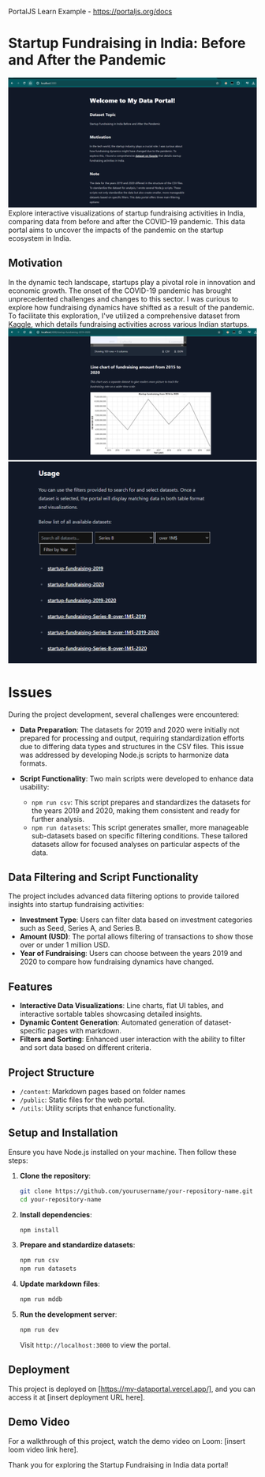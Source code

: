 PortalJS Learn Example - https://portaljs.org/docs

# Startup Fundraising in India: Before and After the Pandemic
![alt text](image.png)
Explore interactive visualizations of startup fundraising activities in India, comparing data from before and after the COVID-19 pandemic. This data portal aims to uncover the impacts of the pandemic on the startup ecosystem in India.

## Motivation

In the dynamic tech landscape, startups play a pivotal role in innovation and economic growth. The onset of the COVID-19 pandemic has brought unprecedented challenges and changes to this sector. I was curious to explore how fundraising dynamics have shifted as a result of the pandemic. To facilitate this exploration, I've utilized a comprehensive dataset from [Kaggle](https://www.kaggle.com/datasets/arpan129/startups-funding-dataset), which details fundraising activities across various Indian startups.
![alt text](image-1.png)
![alt text](image-2.png)

# Issues

During the project development, several challenges were encountered:

- **Data Preparation**: The datasets for 2019 and 2020 were initially not prepared for processing and output, requiring standardization efforts due to differing data types and structures in the CSV files. This issue was addressed by developing Node.js scripts to harmonize data formats.

- **Script Functionality**: Two main scripts were developed to enhance data usability:
  - `npm run csv`: This script prepares and standardizes the datasets for the years 2019 and 2020, making them consistent and ready for further analysis.
  - `npm run datasets`: This script generates smaller, more manageable sub-datasets based on specific filtering conditions. These tailored datasets allow for focused analyses on particular aspects of the data.

## Data Filtering and Script Functionality

The project includes advanced data filtering options to provide tailored insights into startup fundraising activities:

- **Investment Type**: Users can filter data based on investment categories such as Seed, Series A, and Series B.
- **Amount (USD)**: The portal allows filtering of transactions to show those over or under 1 million USD.
- **Year of Fundraising**: Users can choose between the years 2019 and 2020 to compare how fundraising dynamics have changed.



## Features

- **Interactive Data Visualizations**: Line charts, flat UI tables, and interactive sortable tables showcasing detailed insights.
- **Dynamic Content Generation**: Automated generation of dataset-specific pages with markdown.
- **Filters and Sorting**: Enhanced user interaction with the ability to filter and sort data based on different criteria.

## Project Structure
- `/content`: Markdown pages based on folder names
- `/public`: Static files for the web portal.
- `/utils`: Utility scripts that enhance functionality.

## Setup and Installation

Ensure you have Node.js installed on your machine. Then follow these steps:

1. **Clone the repository**:
   ```bash
   git clone https://github.com/yourusername/your-repository-name.git
   cd your-repository-name
   ```

2. **Install dependencies**:
   ```bash
   npm install
   ```

3. **Prepare and standardize datasets**:
   ```bash
   npm run csv
   npm run datasets
   ```

4. **Update markdown files**:
   ```bash
   npm run mddb
   ```

5. **Run the development server**:
   ```bash
   npm run dev
   ```

   Visit `http://localhost:3000` to view the portal.

## Deployment

This project is deployed on [https://my-dataportal.vercel.app/], and you can access it at [insert deployment URL here].

## Demo Video

For a walkthrough of this project, watch the demo video on Loom: [insert loom video link here].

Thank you for exploring the Startup Fundraising in India data portal!
